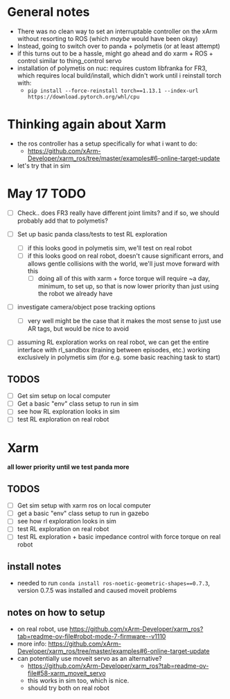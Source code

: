 # General notes
- There was no clean way to set an interruptable controller on the xArm without resorting to ROS (which *maybe* would have been okay)
- Instead, going to switch over to panda + polymetis (or at least attempt)
- if this turns out to be a hassle, might go ahead and do xarm + ROS + control similar to thing_control servo
- installation of polymetis on nuc: requires custom libfranka for FR3, which requires local build/install, which didn't work until i reinstall torch with:
  - `pip install --force-reinstall torch==1.13.1 --index-url https://download.pytorch.org/whl/cpu`

# Thinking again about Xarm
- the ros controller has a setup specifically for what i want to do:
  - https://github.com/xArm-Developer/xarm_ros/tree/master/examples#6-online-target-update
- let's try that in sim


# May 17 TODO
- [ ] Check.. does FR3 really have different joint limits? and if so, we should probably add that to polymetis?
- [ ] Set up basic panda class/tests to test RL exploration
  - [ ] if this looks good in polymetis sim, we'll test on real robot
  - [ ] if this looks good on real robot, doesn't cause significant errors, and allows gentle collisions with the world, we'll just move forward with this
    - [ ] doing all of this with xarm + force torque will require ~a day, minimum, to set up, so that is now lower priority than just using the robot we already have
- [ ] investigate camera/object pose tracking options
  - [ ] very well might be the case that it makes the most sense to just use AR tags, but would be nice to avoid
- [ ] assuming RL exploration works on real robot, we can get the entire interface with rl_sandbox (training between episodes, etc.) working exclusively in polymetis sim (for e.g. some basic reaching task to start)


## TODOS
- [ ] Get sim setup on local computer
- [ ] Get a basic "env" class setup to run in sim
- [ ] see how RL exploration looks in sim
- [ ] test RL exploration on real robot

# Xarm
**all lower priority until we test panda more**

## TODOS
- [ ] Get sim setup with xarm ros on local computer
- [ ] get a basic "env" class setup to run in gazebo
- [ ] see how rl exploration looks in sim
- [ ] test RL exploration on real robot
- [ ] test RL exploration + basic impedance control with force torque on real robot

## install notes
- needed to run `conda install ros-noetic-geometric-shapes==0.7.3`, version 0.7.5 was installed and caused moveit problems

## notes on how to setup
- on real robot, use https://github.com/xArm-Developer/xarm_ros?tab=readme-ov-file#robot-mode-7-firmware--v1110
- more info: https://github.com/xArm-Developer/xarm_ros/tree/master/examples#6-online-target-update
- can potentially use moveit servo as an alternative?
  - https://github.com/xArm-Developer/xarm_ros?tab=readme-ov-file#58-xarm_moveit_servo
  - this works in sim too, which is nice.
  - should try both on real robot

